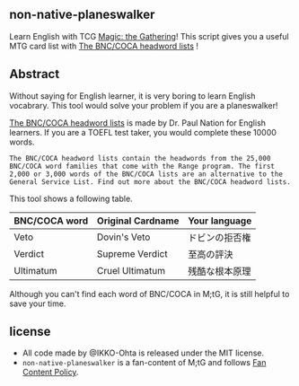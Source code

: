## non-native-planeswalker

Learn English with TCG [Magic: the Gathering](https://magic.wizards.com/)! 
This script gives you a useful MTG card list with [The BNC/COCA headword lists](https://www.wgtn.ac.nz/lals/resources/paul-nations-resources/vocabulary-lists) !

## Abstract

Without saying for English learner, it is very boring to learn English vocabrary. 
This tool would solve your problem if you are a planeswalker!

 [The BNC/COCA headword lists](https://www.wgtn.ac.nz/lals/resources/paul-nations-resources/vocabulary-lists) is made by Dr. Paul Nation for English learners. If you are a TOEFL test taker, you would complete these 10000 words. 
```
The BNC/COCA headword lists contain the headwords from the 25,000 BNC/COCA word families that come with the Range program. The first 2,000 or 3,000 words of the BNC/COCA lists are an alternative to the General Service List. Find out more about the BNC/COCA headword lists.
```

This tool shows a following table.

| BNC/COCA word | Original Cardname | Your language    |
| ----------- | ----------------- | ---------------- |
| Veto       | Dovin's Veto       | ドビンの拒否権       |
| Verdict     | Supreme Verdict   | 至高の評決       |
| Ultimatum     | Cruel Ultimatum   | 残酷な根本原理      |

Although you can't find each word of BNC/COCA in M;tG, it is still helpful to save your time.

## license

- All code made by @IKKO-Ohta is released under the MIT license.
- `non-native-planeswalker` is a fan-content of M;tG and follows [Fan Content Policy](https://company.wizards.com/fancontentpolicy). 


